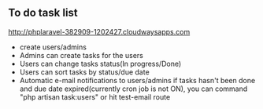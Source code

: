 ## To do task list

http://phplaravel-382909-1202427.cloudwaysapps.com

- create users/admins
- Admins can create tasks for the users
- Users can change tasks status(In progress/Done)
- Users can sort tasks by status/due date
- Automatic e-mail notifications to users/admins if tasks hasn't been done and due date expired(currently cron job is not ON), you can command "php artisan task:users" or hit test-email route
